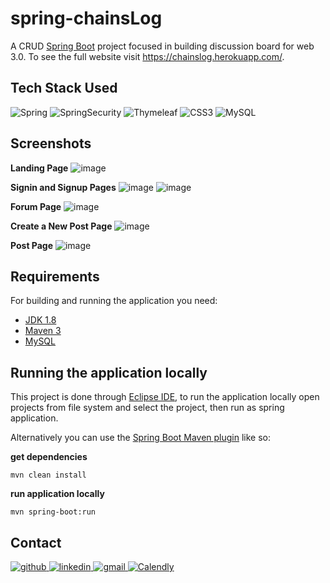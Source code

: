 # spring-chainsLog
A CRUD [Spring Boot](http://projects.spring.io/spring-boot/) project focused in building discussion board for web 3.0. To see the full website visit https://chainslog.herokuapp.com/.

## Tech Stack Used
![Spring](https://img.shields.io/badge/-Spring-%232c3e50?style=for-the-badge&logo=Spring)
![SpringSecurity](https://img.shields.io/badge/-Spring%20Security-%232c3e50?style=for-the-badge&logo=SpringSecurity)
![Thymeleaf](https://img.shields.io/badge/-Thymeleaf-%232c3e50?style=for-the-badge&logo=Thymeleaf)
![CSS3](https://img.shields.io/badge/-CSS%203-%232c3e50?style=for-the-badge&logo=CSS3)
![MySQL](https://img.shields.io/badge/-MySQL-%232c3e50?style=for-the-badge&logo=MySQL)

## Screenshots

**Landing Page**
![image](https://user-images.githubusercontent.com/32029746/169800241-22b06024-9a7e-401b-9845-0d9f6b35388f.png)

**Signin and Signup Pages**
![image](https://user-images.githubusercontent.com/32029746/169801193-b293dc9e-d1ac-44c4-af0f-05dbc7004f07.png)
![image](https://user-images.githubusercontent.com/32029746/169801225-b77cbdc4-276a-49d4-b8d3-a93660516880.png)

**Forum Page**
![image](https://user-images.githubusercontent.com/32029746/169802119-6bc138c0-4c74-47b6-b8d7-69968958dddf.png)

**Create a New Post Page**
![image](https://user-images.githubusercontent.com/32029746/169803726-61109f73-1d16-4338-aab5-3b07b81bff00.png)

**Post Page**
![image](https://user-images.githubusercontent.com/32029746/169803537-06014dc1-5d57-47c8-a0e5-8194c23b04ed.png)


## Requirements

For building and running the application you need:

- [JDK 1.8](http://www.oracle.com/technetwork/java/javase/downloads/jdk8-downloads-2133151.html)
- [Maven 3](https://maven.apache.org)
- [MySQL](https://www.mysql.com/)

## Running the application locally

This project is done through [Eclipse IDE](https://www.eclipse.org/downloads/packages/release/2021-03/r/eclipse-ide-enterprise-java-and-web-developers), to run the application locally open projects from file system and select the project, then run as spring application.

Alternatively you can use the [Spring Boot Maven plugin](https://docs.spring.io/spring-boot/docs/current/reference/html/build-tool-plugins-maven-plugin.html) like so:

**get dependencies**
```shell
mvn clean install
```

**run application locally**
```shell
mvn spring-boot:run
```

## Contact
<a href="https://twitter.com/intent/follow?screen_name=scaredmeow_&tw_p=followbutton">
  <img src="https://img.shields.io/twitter/follow/scaredmeow_?label=Twitter&style=social" alt="github">
</a>
<a href="https://www.linkedin.com/in/neilriego/">
  <img src="https://img.shields.io/badge/- -%232c3e50?label=LinkedIn&style=social&logo=linkedin" alt="linkedin">
</a>
<a href="mailto:neilchristianriego3@gmail.com">
  <img src="https://img.shields.io/badge/- -%232c3e50?label=Email&style=social&logo=gmail" alt="gmail">
</a>
<a href="https://calendly.com/neilriego/book-a-meeting">
  <img src="https://img.shields.io/badge/- -%232c3e50?label=Book a Meeting with Me&style=social&logo=Google Calendar" alt="Calendly">
</a>
